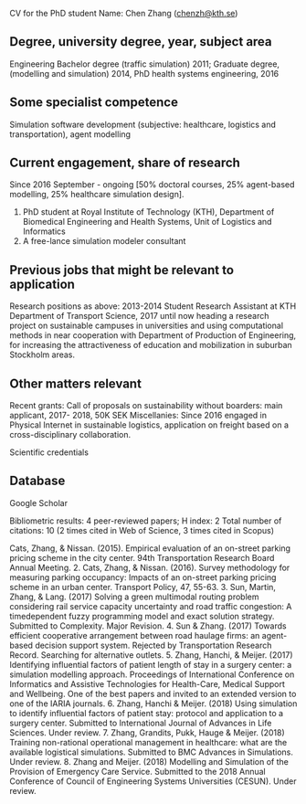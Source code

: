 CV for the PhD student
Name: Chen Zhang (chenzh@kth.se)

## Degree, university degree, year, subject area
Engineering Bachelor degree (traffic simulation) 2011; Graduate degree, (modelling and
simulation) 2014, PhD health systems engineering, 2016

## Some specialist competence
Simulation software development (subjective: healthcare, logistics and transportation),
agent modelling

## Current engagement, share of research
Since 2016 September - ongoing [50% doctoral courses, 25% agent-based modelling, 25% healthcare simulation design].
1) PhD student at Royal Institute of Technology (KTH), Department of Biomedical
Engineering and Health Systems, Unit of Logistics and Informatics
2) A free-lance simulation modeler consultant

## Previous jobs that might be relevant to application
Research positions as above: 2013-2014 Student Research Assistant at KTH Department
of Transport Science, 2017 until now heading a research project on sustainable campuses
in universities and using computational methods in near cooperation with Department of
Production of Engineering, for increasing the attractiveness of education and mobilization in
suburban Stockholm areas.

## Other matters relevant
Recent grants: Call of proposals on sustainability without boarders: main applicant, 2017-
2018, 50K SEK
Miscellanies: Since 2016 engaged in Physical Internet in sustainable logistics, application
on freight based on a cross-disciplinary collaboration.

Scientific credentials

## Database
Google Scholar

Bibliometric results:
4 peer-reviewed papers;
H index: 2
Total number of citations: 10 (2 times cited in Web of Science, 3 times cited in Scopus)

Cats, Zhang, & Nissan. (2015). Empirical evaluation of an on-street parking pricing
scheme in the city center. 94th Transportation Research Board Annual Meeting.
2. Cats, Zhang, & Nissan. (2016). Survey methodology for measuring parking
occupancy: Impacts of an on-street parking pricing scheme in an urban center.
Transport Policy, 47, 55-63.
3. Sun, Martin, Zhang, & Lang. (2017) Solving a green multimodal routing problem
considering rail service capacity uncertainty and road traffic congestion: A timedependent
fuzzy programming model and exact solution strategy. Submitted to
Complexity. Major Revision.
4. Sun & Zhang. (2017) Towards efficient cooperative arrangement between road
haulage firms: an agent-based decision support system. Rejected by Transportation
Research Record. Searching for alternative outlets.
5. Zhang, Hanchi, & Meijer. (2017) Identifying influential factors of patient length of stay
in a surgery center: a simulation modelling approach. Proceedings of International
Conference on Informatics and Assistive Technologies for Health-Care, Medical
Support and Wellbeing. One of the best papers and invited to an extended version to
one of the IARIA journals.
6. Zhang, Hanchi & Meijer. (2018) Using simulation to identify influential factors of
patient stay: protocol and application to a surgery center. Submitted to International
Journal of Advances in Life Sciences. Under review.
7. Zhang, Grandits, Pukk, Hauge & Meijer. (2018) Training non-rational operational
management in healthcare: what are the available logistical simulations. Submitted
to BMC Advances in Simulations. Under review.
8. Zhang and Meijer. (2018) Modelling and Simulation of the Provision of Emergency
Care Service. Submitted to the 2018 Annual Conference of Council of Engineering
Systems Universities (CESUN). Under review.
